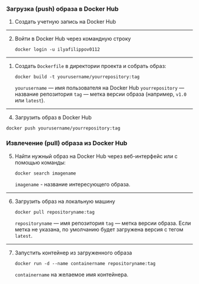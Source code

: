 
### **Загрузка (push)** образа в Docker Hub

1. Создать учетную запись на Docker Hub
---
2. Войти в Docker Hub через командную строку
	```
	docker login -u ilyafilippov0112
	```
---
1. Создать `Dockerfile` в директории проекта и собрать образ:
	```
	docker build -t yourusername/yourrepository:tag
	```
    `yourusername` — имя пользователя на Docker Hub 
    `yourrepository` — название репозитория
    `tag` — метка версии образа (например, `v1.0` или `latest`).
---
4. Загрузить образ в Docker Hub
```
docker push yourusername/yourrepository:tag
```

### **Извлечение (pull)** образа из Docker Hub

5. Найти нужный образ на Docker Hub через веб-интерфейс или с помощью команды:
	```
	docker search imagename
	```
    `imagename` - название интересующего образа. 
---
6. Загрузить образ на локальную машину
	```
	docker pull repositoryname:tag
	```
	`repositoryname` — имя репозитория
	`tag` — метка версии образа. Если метка не указана, по умолчанию будет загружена версия с тегом `latest`.
---
7. Запустить контейнер из загруженного образа
	```
	docker run -d --name containername repositoryname:tag
	```
    `containername` на желаемое имя контейнера.
